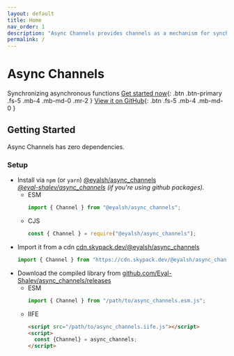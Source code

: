 ```yaml
---
layout: default
title: Home
nav_order: 1
description: "Async Channels provides channels as a mechanism for synchronizing asynchronous functions."
permalink: /
---
```


# Async Channels

Synchronizing asynchronous functions [Get started now](#getting-started){: .btn
.btn-primary .fs-5 .mb-4 .mb-md-0 .mr-2 }
[View it on GitHub](https://github.com/Eyal-Shalev/async_channels){: .btn .fs-5
.mb-4 .mb-md-0 }

## Getting Started

Async Channels has zero dependencies.

### Setup

- Install via `npm` (or `yarn`)
  [@eyalsh/async_channels](https://npmjs.com/package/@eyalsh/async_channels)\
  _[@eyal-shalev/async_channels](https://github.com/Eyal-Shalev/async_channels/packages/983326)
  (if you're using github packages)._
  - ESM
    ```js
    import { Channel } from "@eyalsh/async_channels";
    ```
  - CJS
    ```js
    const { Channel } = require("@eyalsh/async_channels");
    ```
- Import it from a cdn
  [cdn.skypack.dev/@eyalsh/async_channels](https://cdn.skypack.dev/@eyalsh/async_channels)
  ```js
  import { Channel } from "https://cdn.skypack.dev/@eyalsh/async_channels";
  ```
- Download the compiled library from
  [github.com/Eyal-Shalev/async_channels/releases](https://github.com/Eyal-Shalev/async_channels/releases)
  - ESM
    ```js
    import { Channel } from "/path/to/async_channels.esm.js";
    ```
  - IIFE
    ```html
    <script src="/path/to/async_channels.iife.js"></script>
    <script>
      const {Channel} = async_channels;
    </script>
    ```
